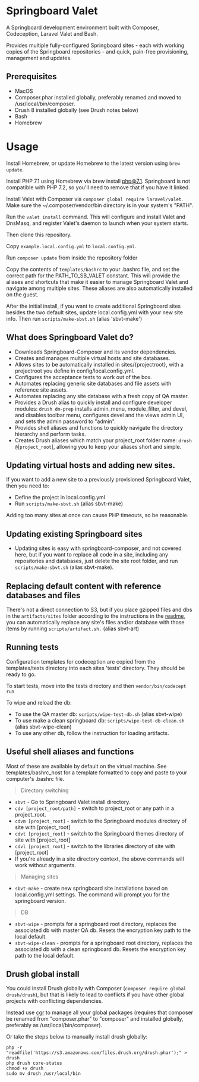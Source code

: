 # Springboard Valet

A Springboard development environment built with Composer, Codeception, Laravel Valet and Bash.

Provides multiple fully-configured Springboard sites - each with working copies
of the Springboard repositories - and quick, pain-free provisioning, management and updates.

## Prerequisites

- MacOS
- Composer.phar installed globally, preferably renamed and moved to /usr/local/bin/composer.
- Drush 8 installed globally (see Drush notes below)
- Bash
- Homebrew

# Usage

Install Homebrew, or update Homebrew to the latest version using `brew update`.

Install PHP 7.1 using Homebrew via brew install php@7.1. Springboard is not compatible with PHP 7.2, so you'll need to remove that if you have it linked.

Install Valet with Composer via `composer global require laravel/valet`. Make sure the ~/.composer/vendor/bin directory is in your system's "PATH".

Run the `valet install` command. This will configure and install Valet and DnsMasq, and register Valet's daemon to launch when your system starts.

Then clone this repository.

Copy `example.local.config.yml` to `local.config.yml`.

Run `composer update` from inside the repository folder

Copy the contents of `templates/bashrc` to your .bashrc file,
and set the correct path for the PATH_TO_SB_VALET constant. This will provide the
aliases and shortcuts that make it easier to manage Springboard Valet
and navigate among multiple sites. These aliases are also automatically
installed on the guest.

After the initial install, if you want to create additional Springboard sites besides the two
default sites, update local.config.yml with your new site info.
 Then run `scripts/make-sbvt.sh` (alias 'sbvt-make')
 
## What does Springboard Valet do?

* Downloads Springboard-Composer and its vendor dependencies.
* Creates and manages multiple virtual hosts and site databases.
* Allows sites to be automatically installed in
sites/{projectroot}, with a projectroot you define in config/local.config.yml.
* Configures the acceptance tests to work out of the box.
* Automates replacing generic site databases and file assets with
reference site assets.
* Automates replacing any site database with a fresh copy of QA master.
* Provides a Drush alias to quickly install and configure developer
modules: `drush dm-prep` installs admin_menu, module_filter, and devel,
and disables toolbar menu, configures devel and the views admin UI, and
sets the admin password to "admin".
* Provides shell aliases and functions to quickly navigate the directory hierarchy and perform tasks.
* Creates Drush aliases which match your project_root folder name: `drush @`[`project_root`], allowing you to
keep your aliases short and simple.

## Updating virtual hosts and adding new sites.

If you want to add a new site to a previously provisioned Springboard Valet,
then you need to:
* Define the project in local.config.yml
* Run `scripts/make-sbvt.sh` (alias sbvt-make)

Adding too many sites at once can cause PHP timeouts, so be reasonable.

## Updating existing Springboard sites

* Updating sites is easy with springboard-composer, and not covered here, but if you want to replace all code in a site, including any repositories and databases, just delete the site root folder, and
run `scripts/make-sbvt.sh` (alias sbvt-make).

## Replacing default content with reference databases and files

There's not a direct connection to S3, but if you place gzipped files and dbs in
the `artifacts/sites` folder according to the instructions in the
 [readme,](https://github.com/kljr/springboard-valet/blob/master/artifacts/README.md)
you can automatically replace any site's files and/or database with those items
 by running `scripts/artifact.sh.` (alias sbvt-art)

## Running tests

Configuration templates for codeception are copied from the
templates/tests directory into each sites 'tests' directory. They
should be ready to go.

To start tests, move into the tests directory and then
 `vendor/bin/codecept run`
 
To wipe and reload the db:

* To use the QA master db: `scripts/wipe-test-db.sh` (alias sbvt-wipe)
* To use make a clean springboard db: `scripts/wipe-test-db-clean.sh` (alias sbvt-wipe-clean)
* To use any other db, follow the instruction for loading artifacts.

## Useful shell aliases and functions

Most of these are available by default on the virtual machine. See templates/bashrc_host for a template formatted to
copy and paste to your computer's .bashrc file.

> Directory switching

* `sbvt` - Go to Springboard Valet install directory.
* `cdv [project_root/path]` - switch to project_root or any path in a project_root.
* `cdvm [project_root]` - switch to the Springboard modules directory of site with [project_root]
* `cdvt [project_root]` - switch to the Springboard themes directory of site with [project_root]
* `cdvl [project_root]` - switch to the libraries directory of site with [project_root]
* If you're already in a site directory context, the above commands will work without arguments.

>  Managing sites

* `sbvt-make` - create new springboard site installations based on local.config.yml settings. The command will prompt you for the springboard version.

> DB

* `sbvt-wipe` - prompts for a springboard root directory, replaces the associated db with master QA db. Resets the encryption key path to the local default.
* `sbvt-wipe-clean` - prompts for a springboard root directory, replaces the associated db with a clean springboard db. Resets the encryption key path to the local default.

## Drush global install

You could install Drush globally with Composer (`composer require global drush/drush`), but that is likely to lead to conflicts
if you have other global projects with conflicting dependencies.

Instead use [cgr](https://github.com/consolidation/cgr) to manage all your global packages
(requires that composer be renamed from "composer.phar" to "composer"
and installed globally, preferably as /usr/local/bin/composer).

Or take the steps below to manually install drush globally:

    php -r "readfile('https://s3.amazonaws.com/files.drush.org/drush.phar');" > drush
    php drush core-status
    chmod +x drush
    sudo mv drush /usr/local/bin
